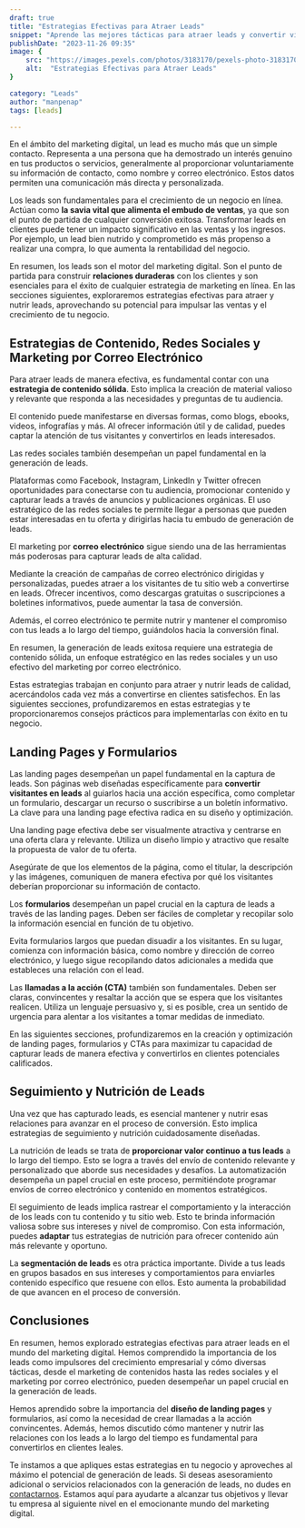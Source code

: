 ```yaml
---
draft: true
title: "Estrategias Efectivas para Atraer Leads"
snippet: "Aprende las mejores tácticas para atraer leads y convertir visitantes en clientes potenciales. Aprende cómo generar más oportunidades de venta."
publishDate: "2023-11-26 09:35"
image: {
    src: "https://images.pexels.com/photos/3183170/pexels-photo-3183170.jpeg?auto=compress&cs=tinysrgb&w=1260&h=750&dpr=1",
    alt:  "Estrategias Efectivas para Atraer Leads"
}

category: "Leads"
author: "manpenap"
tags: [leads]

---
```


En el ámbito del marketing digital, un lead es mucho más que un simple contacto. Representa a una persona que ha demostrado un interés genuino en tus productos o servicios, generalmente al proporcionar voluntariamente su información de contacto, como nombre y correo electrónico. Estos datos permiten una comunicación más directa y personalizada.

Los leads son fundamentales para el crecimiento de un negocio en línea. Actúan como **la savia vital que alimenta el embudo de ventas**, ya que son el punto de partida de cualquier conversión exitosa. Transformar leads en clientes puede tener un impacto significativo en las ventas y los ingresos. Por ejemplo, un lead bien nutrido y comprometido es más propenso a realizar una compra, lo que aumenta la rentabilidad del negocio.

En resumen, los leads son el motor del marketing digital. Son el punto de partida para construir **relaciones duraderas** con los clientes y son esenciales para el éxito de cualquier estrategia de marketing en línea. En las secciones siguientes, exploraremos estrategias efectivas para atraer y nutrir leads, aprovechando su potencial para impulsar las ventas y el crecimiento de tu negocio.

## Estrategias de Contenido, Redes Sociales y Marketing por Correo Electrónico

Para atraer leads de manera efectiva, es fundamental contar con una **estrategia de contenido sólida**. Esto implica la creación de material valioso y relevante que responda a las necesidades y preguntas de tu audiencia. 

El contenido puede manifestarse en diversas formas, como blogs, ebooks, videos, infografías y más. Al ofrecer información útil y de calidad, puedes captar la atención de tus visitantes y convertirlos en leads interesados.

Las redes sociales también desempeñan un papel fundamental en la generación de leads. 

Plataformas como Facebook, Instagram, LinkedIn y Twitter ofrecen oportunidades para conectarse con tu audiencia, promocionar contenido y capturar leads a través de anuncios y publicaciones orgánicas. El uso estratégico de las redes sociales te permite llegar a personas que pueden estar interesadas en tu oferta y dirigirlas hacia tu embudo de generación de leads.

El marketing por **correo electrónico** sigue siendo una de las herramientas más poderosas para capturar leads de alta calidad. 

Mediante la creación de campañas de correo electrónico dirigidas y personalizadas, puedes atraer a los visitantes de tu sitio web a convertirse en leads. Ofrecer incentivos, como descargas gratuitas o suscripciones a boletines informativos, puede aumentar la tasa de conversión. 

Además, el correo electrónico te permite nutrir y mantener el compromiso con tus leads a lo largo del tiempo, guiándolos hacia la conversión final.

En resumen, la generación de leads exitosa requiere una estrategia de contenido sólida, un enfoque estratégico en las redes sociales y un uso efectivo del marketing por correo electrónico. 

Estas estrategias trabajan en conjunto para atraer y nutrir leads de calidad, acercándolos cada vez más a convertirse en clientes satisfechos. En las siguientes secciones, profundizaremos en estas estrategias y te proporcionaremos consejos prácticos para implementarlas con éxito en tu negocio.

## Landing Pages y Formularios

Las landing pages desempeñan un papel fundamental en la captura de leads. Son páginas web diseñadas específicamente para **convertir visitantes en leads** al guiarlos hacia una acción específica, como completar un formulario, descargar un recurso o suscribirse a un boletín informativo. La clave para una landing page efectiva radica en su diseño y optimización.

Una landing page efectiva debe ser visualmente atractiva y centrarse en una oferta clara y relevante. Utiliza un diseño limpio y atractivo que resalte la propuesta de valor de tu oferta. 

Asegúrate de que los elementos de la página, como el titular, la descripción y las imágenes, comuniquen de manera efectiva por qué los visitantes deberían proporcionar su información de contacto.

Los **formularios** desempeñan un papel crucial en la captura de leads a través de las landing pages. Deben ser fáciles de completar y recopilar solo la información esencial en función de tu objetivo. 

Evita formularios largos que puedan disuadir a los visitantes. En su lugar, comienza con información básica, como nombre y dirección de correo electrónico, y luego sigue recopilando datos adicionales a medida que estableces una relación con el lead.

Las **llamadas a la acción (CTA)** también son fundamentales. Deben ser claras, convincentes y resaltar la acción que se espera que los visitantes realicen. Utiliza un lenguaje persuasivo y, si es posible, crea un sentido de urgencia para alentar a los visitantes a tomar medidas de inmediato.

En las siguientes secciones, profundizaremos en la creación y optimización de landing pages, formularios y CTAs para maximizar tu capacidad de capturar leads de manera efectiva y convertirlos en clientes potenciales calificados.

## Seguimiento y Nutrición de Leads

Una vez que has capturado leads, es esencial mantener y nutrir esas relaciones para avanzar en el proceso de conversión. Esto implica estrategias de seguimiento y nutrición cuidadosamente diseñadas.

La nutrición de leads se trata de **proporcionar valor continuo a tus leads** a lo largo del tiempo. Esto se logra a través del envío de contenido relevante y personalizado que aborde sus necesidades y desafíos. La automatización desempeña un papel crucial en este proceso, permitiéndote programar envíos de correo electrónico y contenido en momentos estratégicos.

El seguimiento de leads implica rastrear el comportamiento y la interacción de los leads con tu contenido y tu sitio web. Esto te brinda información valiosa sobre sus intereses y nivel de compromiso. Con esta información, puedes **adaptar** tus estrategias de nutrición para ofrecer contenido aún más relevante y oportuno.

La **segmentación de leads** es otra práctica importante. Divide a tus leads en grupos basados en sus intereses y comportamientos para enviarles contenido específico que resuene con ellos. Esto aumenta la probabilidad de que avancen en el proceso de conversión.


## Conclusiones

En resumen, hemos explorado estrategias efectivas para atraer leads en el mundo del marketing digital. Hemos comprendido la importancia de los leads como impulsores del crecimiento empresarial y cómo diversas tácticas, desde el marketing de contenidos hasta las redes sociales y el marketing por correo electrónico, pueden desempeñar un papel crucial en la generación de leads.

Hemos aprendido sobre la importancia del **diseño de landing pages** y formularios, así como la necesidad de crear llamadas a la acción convincentes. Además, hemos discutido cómo mantener y nutrir las relaciones con los leads a lo largo del tiempo es fundamental para convertirlos en clientes leales.

Te instamos a que apliques estas estrategias en tu negocio y aproveches al máximo el potencial de generación de leads. Si deseas asesoramiento adicional o servicios relacionados con la generación de leads, no dudes en [contactarnos](https://clicexitoso.info/contacto). Estamos aquí para ayudarte a alcanzar tus objetivos y llevar tu empresa al siguiente nivel en el emocionante mundo del marketing digital.